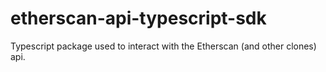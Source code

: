 # etherscan-api-typescript-sdk

Typescript package used to interact with the Etherscan (and other clones) api.
